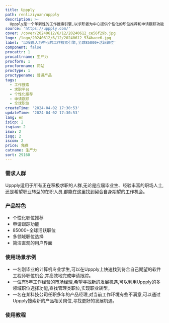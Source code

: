 ```yaml
---
title: Uppply
path: renliziyuan/uppply
description: >-
  Uppply是一个革新性的工作搜索引擎,以求职者为中心提供个性化的职位推荐和申请跟踪功能。它汇集了来自全球各地的85000多个活跃职位机会,涵盖软件工程、数据科学、管理、医疗保健等多个领域。Uppply用简单直观的界面,帮助求职者高效地查找符合自身期望的工作机会,并提供申请跟踪功能,让求职过程更易于管理。该网站完全免费使用,为求职者提供独一无二的求职体验。
source: 'https://uppply.com/'
cover: /cover/20240612/6/12/20240612_ce56f29b.jpg
logo: /logo/20240612/6/12/20240612_534baee6.jpg
label: '以候选人为中心的工作搜索引擎,全球85000+活跃职位'
component: false
procattr: 1
procattrname: 生产力
procform: 1
procformname: 网站
proctype: 1
proctypename: 普通产品
tags:
  - 工作搜索
  - 求职平台
  - 个性化推荐
  - 申请跟踪
  - 全球职位
createTime: '2024-04-02 17:30:53'
updateTime: '2024-04-02 17:30:53'
lang: en
isicp: 2
isqian: 2
iswx: 2
isqq: 2
iscom: 2
price: 免费
catname: 生产力
sort: 29160
---
```




### 需求人群
Uppply适用于所有正在积极求职的人群,无论是应届毕业生、经验丰富的职场人士,还是希望职业转型的在职人员,都能在这里找到契合自身期望的工作机会。

### 产品特色
- 个性化职位推荐
- 申请跟踪功能
- 85000+全球活跃职位
- 多领域职位选择
- 简洁直观的用户界面

### 使用场景示例
- 一名刚毕业的计算机专业学生,可以在Uppply上快速找到符合自己期望的软件工程师职位机会,并高效地完成申请跟踪。
- 一位有5年工作经验的市场经理,希望寻找新的发展机遇,可以利用Uppply的多领域职位选择功能,查找管理类职位,实现职业转型。
- 一名在某科技公司任职多年的产品经理,对当前工作环境有些不满意,可以通过Uppply搜索新的产品相关岗位,寻找更好的发展机遇。

### 使用教程


  
